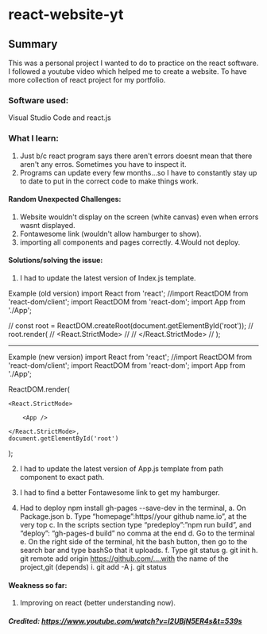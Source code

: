 # react-website-yt

## Summary
This was a personal project I wanted to do to practice on the react software. I followed a youtube video which helped me to create
a  website. To have more collection of react project for my portfolio.

### Software used:
Visual Studio Code and react.js

### What I learn:
1. Just b/c react program says there aren't errors doesnt mean that there aren't any erros. Sometimes you have to inspect it.
2. Programs can update every few months...so I have to constantly stay up to date to put in the correct code to make things work.

#### Random Unexpected Challenges:
1. Website wouldn't display on the screen (white canvas) even when errors wasnt displayed.
2. Fontawesome link (wouldn't allow hamburger to show).
3. importing all components and pages correctly.
4.Would not deploy.

#### Solutions/solving the issue:
1. I had to update the latest version of Index.js template.

Example (old version)
  import React from 'react';
  //import ReactDOM from 'react-dom/client';
  import ReactDOM from 'react-dom';
  import App from './App';

// const root = ReactDOM.createRoot(document.getElementById('root'));
// root.render(
//   <React.StrictMode>
//     <App />
//   </React.StrictMode>
// );

------------------------------------------
Example (new version)
  import React from 'react';
  //import ReactDOM from 'react-dom/client';
  import ReactDOM from 'react-dom';
  import App from './App';

  ReactDOM.render(

    <React.StrictMode>

        <App />

    </React.StrictMode>,
    document.getElementById('root')
  );

2. I had to update the latest version of App.js template from path component to exact path.
3. I had to find a better Fontawesome link to get my hamburger.

4. Had to deploy npm install gh-pages --save-dev in the terminal, 
  a.	On Package.json 
  b.	Type “homepage”:https//your github name.io”, at the very top
  c.	In the scripts section type “predeploy”:”npm run build”, and “deploy”: “gh-pages-d build” no comma at the end
  d.	Go to the terminal
  e.	On the right side of the terminal, hit the bash button, then go to the search bar and type bashSo that it uploads.
  f.	Type git status
  g.	git init
  h.	git remote add origin https://github.com/....with the name of the project,git (depends)
  i.	git add -A
  j.	git status

#### Weakness so far:
1.	Improving on react (better understanding now).


##### Credited: https://www.youtube.com/watch?v=I2UBjN5ER4s&t=539s
